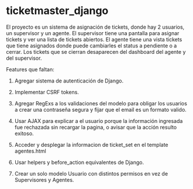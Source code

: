 # ticketmaster_django

El proyecto es un sistema de asignación de tickets, donde hay 2 usuarios, un supervisor y un agente.
El supervisor tiene una pantalla para asignar tickets y ver una lista de tickets abiertos.
El agente tiene una vista tickets que tiene asignados donde puede cambiarles el status a pendiente o a cerrar.
Los tickets que se cierran desaparecen del dashboard del agente y del supervisor.



Features que faltan:
1. Agregar sistema de autenticación de Django.

2. Implementar CSRF tokens.

3. Agregar RegExs a los validaciones del modelo para obligar los usuarios a crear una contraseña segura y fijar que el email es un formato valido.

4. Usar AJAX para explicar a el usuario porque la información ingresada fue rechazada sin recargar la pagina, o avisar que la acción resulto exitoso.

6. Acceder y desplegar la informacion de ticket_set en el template agentes.html

7. Usar helpers y before_action equivalentes de Django.

8. Crear un solo modelo Usuario con distintos permisos en vez de Supervisores y Agentes.
